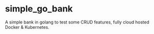 # simple_go_bank
A simple bank in golang to test some CRUD features, fully cloud hosted Docker &amp; Kubernetes. 
